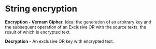 # String encryption
**Encryption - Vernam Cipher.**
Idea: the generation of an arbitrary key and the subsequent operation of an Exclusive OR with the source texts, the result of which is encrypted text.

**Decryption** - An exclusive OR key with encrypted text.
